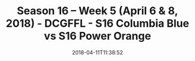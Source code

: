 ---
title: Season 16 – Week 5 (April 6 & 8, 2018) - DCGFFL - S16 Columbia Blue vs S16
  Power Orange
teams-score:
- team: _teams/s16-columbia-blue.md
  score: 34
- team: _teams/s16-power-orange.md
  score: 12
mvp: Mark Hofberg, Sam Benton
game-ball: Eric Green, Hiren Nasar
sportsperson: Eric Green, Brian Donahoe
season: 16
week: 5
date: '2018-04-11T11:38:52'
pageid: season-16-week-5-april-6-8-2018-6349-vs-6362
---